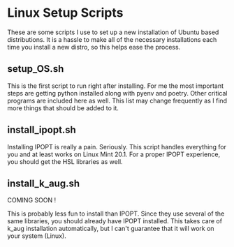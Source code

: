 # Linux Setup Scripts

These are some scripts I use to set up a new installation of Ubuntu based distributions. It is a hassle to make all of the necessary installations each time you install a new distro, so this helps ease the process.

## setup_OS.sh

This is the first script to run right after installing. For me the most important steps are getting python installed along with pyenv and poetry. Other critical programs are included here as well. This list may change frequently as I find more things that should be added to it.

## install_ipopt.sh

Installing IPOPT is really a pain. Seriously. This script handles everything for you and at least works on Linux Mint 20.1. For a proper IPOPT experience, you should get the HSL libraries as well.

## install_k_aug.sh

COMING SOON !

This is probably less fun to install than IPOPT. Since they use several of the same libraries, you should already have IPOPT installed. This takes care of k_aug installation automatically, but I can't guarantee that it will work on your system (Linux).
